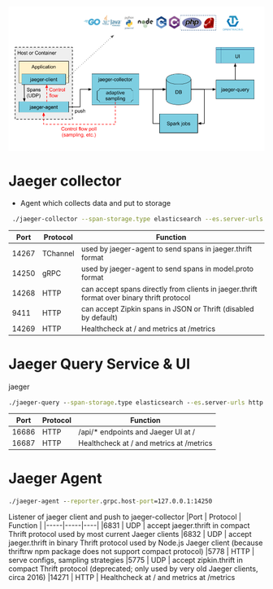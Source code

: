 

![](../images/architecture-jaeger.png)
# Jaeger collector
- Agent which collects data and put to storage
```bash
 ./jaeger-collector --span-storage.type elasticsearch --es.server-urls http://42.118.242.146:9200 --collector.zipkin.http-port=9411
```
Port |	Protocol |	Function |
|-----|-----|----|
| 14267 | 	TChannel |	used by jaeger-agent to send spans in jaeger.thrift format |
|14250 |	gRPC |	used by jaeger-agent to send spans in model.proto format
|14268 |	HTTP |	can accept spans directly from clients in jaeger.thrift format over binary thrift protocol
|9411 |	HTTP |	can accept Zipkin spans in JSON or Thrift (disabled by default)
|14269 |	HTTP |	Healthcheck at / and metrics at /metrics

# Jaeger Query Service & UI
jaeger
```cmd
./jaeger-query --span-storage.type elasticsearch --es.server-urls http://42.118.242.146:9200
```
|Port |	Protocol |	Function |
|-----|-----|----|
|16686 |	HTTP 	| /api/* endpoints and Jaeger UI at /
| 16687 |	HTTP |	Healthcheck at / and metrics at /metrics

# Jaeger Agent
```cmd
./jaeger-agent --reporter.grpc.host-port=127.0.0.1:14250
```
Listener of jaeger client and push to jaeger-collector
|Port |	Protocol |	Function |
|-----|-----|----|
|6831 |	UDP |	accept jaeger.thrift in compact Thrift protocol used by most current Jaeger clients
|6832 |	UDP |	accept jaeger.thrift in binary Thrift protocol used by Node.js Jaeger client (because thriftrw npm package does not support compact protocol)
|5778 |	HTTP |	serve configs, sampling strategies
|5775 |	UDP |	accept zipkin.thrift in compact Thrift protocol (deprecated; only used by very old Jaeger clients, circa 2016)
|14271 |	HTTP |	Healthcheck at / and metrics at /metrics
